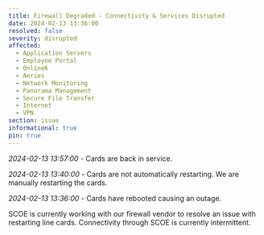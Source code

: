 ```yaml
---
title: Firewall Degraded - Connectivity & Services Disrupted
date: 2024-02-13 13:36:00
resolved: false
severity: disrupted
affected:
  - Application Servers
  - Employee Portal
  - Online6
  - Aeries
  - Network Monitoring
  - Panorama Management
  - Secure File Transfer
  - Internet
  - VPN
section: issue
informational: true
pin: true
---
```


*2024-02-13 13:57:00* - Cards are back in service.

*2024-02-13 13:40:00* - Cards are not automatically restarting. We are manually restarting the cards.

*2024-02-13 13:36:00* - Cards have rebooted causing an outage.

SCOE is currently working with our firewall vendor to resolve an issue with restarting line cards. Connectivity through SCOE is currently intermittent.
